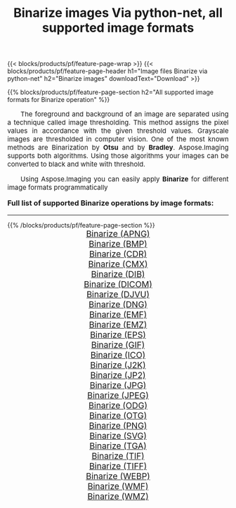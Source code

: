 ﻿---
title: Binarize images Via python-net, all supported image formats 
weight: 3920
url: /ar/python-net/binarize/ 
lang: ar
langdirlevel: 2
locales: zh-hans,ja,it,ru,de,es,fr,nl,id,lt,pl,pt,vi,tr,ko,zh-hant,ar,hi,th,sv,cs,uk,he
description: Using Aspose.Imaging you can easily Binarize images Via python-net
---

{{< blocks/products/pf/feature-page-wrap >}}
{{< blocks/products/pf/feature-page-header h1="Image files Binarize via python-net" h2="Binarize images" downloadText="Download" >}}


{{% blocks/products/pf/feature-page-section  h2="All supported image formats for Binarize operation" %}}
<p align="justify" style="text-indent:2em;font-size:15px;">
The foreground and background of an image are separated using a technique called image thresholding. This method assigns the pixel values in accordance with the given threshold values. Grayscale images are thresholded in computer vision. One of the most known methods are Binarization by <b>Otsu</b> and by <b>Bradley</b>. Aspose.Imaging supports both algorithms. Using those algorithms your images can be converted to black and white with threshold.
</p>
<p align="justify" style="text-indent:2em;font-size:15px;">
Using Aspose.Imaging you can easily apply <b>Binarize</b> for different image formats programmatically
</p>
<h3 style="margin-top:16px;">
Full list of supported Binarize operations by image formats:
</h3>
<hr/>
{{% /blocks/products/pf/feature-page-section %}}
<div class="container-fluid productfamilypage bg-gray">
    <div class="convertypes bg-gray agp-content section">
        <div class="container">
		<div class="row other-converters" style="gap: 10px;font-size: 19px;text-align:center;">
		    <div class='col-md-3 other-converter remove-lp remove-rp'><a href="/imaging/ar/python-net/binarize/apng/" style="padding:15px;">Binarize (APNG)</a></div><div class='col-md-3 other-converter remove-lp remove-rp'><a href="/imaging/ar/python-net/binarize/bmp/" style="padding:15px;">Binarize (BMP)</a></div><div class='col-md-3 other-converter remove-lp remove-rp'><a href="/imaging/ar/python-net/binarize/cdr/" style="padding:15px;">Binarize (CDR)</a></div><div class='col-md-3 other-converter remove-lp remove-rp'><a href="/imaging/ar/python-net/binarize/cmx/" style="padding:15px;">Binarize (CMX)</a></div><div class='col-md-3 other-converter remove-lp remove-rp'><a href="/imaging/ar/python-net/binarize/dib/" style="padding:15px;">Binarize (DIB)</a></div><div class='col-md-3 other-converter remove-lp remove-rp'><a href="/imaging/ar/python-net/binarize/dicom/" style="padding:15px;">Binarize (DICOM)</a></div><div class='col-md-3 other-converter remove-lp remove-rp'><a href="/imaging/ar/python-net/binarize/djvu/" style="padding:15px;">Binarize (DJVU)</a></div><div class='col-md-3 other-converter remove-lp remove-rp'><a href="/imaging/ar/python-net/binarize/dng/" style="padding:15px;">Binarize (DNG)</a></div><div class='col-md-3 other-converter remove-lp remove-rp'><a href="/imaging/ar/python-net/binarize/emf/" style="padding:15px;">Binarize (EMF)</a></div><div class='col-md-3 other-converter remove-lp remove-rp'><a href="/imaging/ar/python-net/binarize/emz/" style="padding:15px;">Binarize (EMZ)</a></div><div class='col-md-3 other-converter remove-lp remove-rp'><a href="/imaging/ar/python-net/binarize/eps/" style="padding:15px;">Binarize (EPS)</a></div><div class='col-md-3 other-converter remove-lp remove-rp'><a href="/imaging/ar/python-net/binarize/gif/" style="padding:15px;">Binarize (GIF)</a></div><div class='col-md-3 other-converter remove-lp remove-rp'><a href="/imaging/ar/python-net/binarize/ico/" style="padding:15px;">Binarize (ICO)</a></div><div class='col-md-3 other-converter remove-lp remove-rp'><a href="/imaging/ar/python-net/binarize/j2k/" style="padding:15px;">Binarize (J2K)</a></div><div class='col-md-3 other-converter remove-lp remove-rp'><a href="/imaging/ar/python-net/binarize/jp2/" style="padding:15px;">Binarize (JP2)</a></div><div class='col-md-3 other-converter remove-lp remove-rp'><a href="/imaging/ar/python-net/binarize/jpg/" style="padding:15px;">Binarize (JPG)</a></div><div class='col-md-3 other-converter remove-lp remove-rp'><a href="/imaging/ar/python-net/binarize/jpeg/" style="padding:15px;">Binarize (JPEG)</a></div><div class='col-md-3 other-converter remove-lp remove-rp'><a href="/imaging/ar/python-net/binarize/odg/" style="padding:15px;">Binarize (ODG)</a></div><div class='col-md-3 other-converter remove-lp remove-rp'><a href="/imaging/ar/python-net/binarize/otg/" style="padding:15px;">Binarize (OTG)</a></div><div class='col-md-3 other-converter remove-lp remove-rp'><a href="/imaging/ar/python-net/binarize/png/" style="padding:15px;">Binarize (PNG)</a></div><div class='col-md-3 other-converter remove-lp remove-rp'><a href="/imaging/ar/python-net/binarize/svg/" style="padding:15px;">Binarize (SVG)</a></div><div class='col-md-3 other-converter remove-lp remove-rp'><a href="/imaging/ar/python-net/binarize/tga/" style="padding:15px;">Binarize (TGA)</a></div><div class='col-md-3 other-converter remove-lp remove-rp'><a href="/imaging/ar/python-net/binarize/tif/" style="padding:15px;">Binarize (TIF)</a></div><div class='col-md-3 other-converter remove-lp remove-rp'><a href="/imaging/ar/python-net/binarize/tiff/" style="padding:15px;">Binarize (TIFF)</a></div><div class='col-md-3 other-converter remove-lp remove-rp'><a href="/imaging/ar/python-net/binarize/webp/" style="padding:15px;">Binarize (WEBP)</a></div><div class='col-md-3 other-converter remove-lp remove-rp'><a href="/imaging/ar/python-net/binarize/wmf/" style="padding:15px;">Binarize (WMF)</a></div><div class='col-md-3 other-converter remove-lp remove-rp'><a href="/imaging/ar/python-net/binarize/wmz/" style="padding:15px;">Binarize (WMZ)</a></div>
                </div>
        </div>
    </div>
</div>
<br/>
